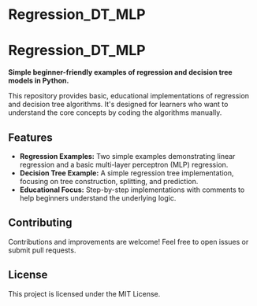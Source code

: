 # Regression_DT_MLP
# Regression\_DT\_MLP

**Simple beginner-friendly examples of regression and decision tree models in Python.**

This repository provides basic, educational implementations of regression and decision tree algorithms. It's designed for learners who want to understand the core concepts by coding the algorithms manually.

## Features

* **Regression Examples:**
  Two simple examples demonstrating linear regression and a basic multi-layer perceptron (MLP) regression.
* **Decision Tree Example:**
  A simple regression tree implementation, focusing on tree construction, splitting, and prediction.
* **Educational Focus:**
  Step-by-step implementations with comments to help beginners understand the underlying logic.

## Contributing

Contributions and improvements are welcome! Feel free to open issues or submit pull requests.

## License

This project is licensed under the MIT License.
